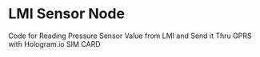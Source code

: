# LMI Sensor Node

Code for Reading Pressure Sensor Value from LMI and Send it Thru GPRS with
Hologram.io SIM CARD
